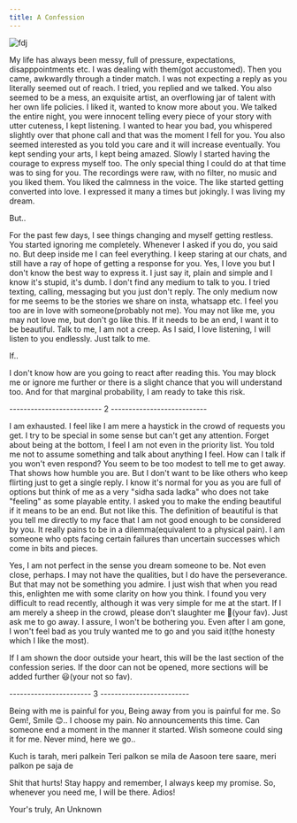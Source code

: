 ```yaml
---
title: A Confession
---
```


![fdj](https://encrypted-tbn0.gstatic.com/images?q=tbn:ANd9GcQtdFj5jxxPCnpPN9QqkcUIV1V9lh4pDVr2WA&usqp=CAU)

My life has always been messy, full of pressure, expectations, disapppointments etc. I was dealing with them(got accustomed). Then you came, awkwardly through a tinder match. I was not expecting a reply as you literally seemed out of reach. I tried, you replied and we talked. You also seemed to be a mess, an exquisite artist, an overflowing jar of talent with her own life policies. I liked it, wanted to know more about you. We talked the entire night, you were innocent telling every piece of your story with utter cuteness, I kept listening. I wanted to hear you bad, you whispered slightly over that phone call and that was the moment I fell for you. You also seemed interested as you told you care and it will increase eventually. You kept sending your arts, I kept being amazed. Slowly I started having the courage to express myself too. The only special thing I could do at that time was to sing for you. The recordings were raw, with no filter, no music and you liked them. You liked the calmness in the voice. The like started getting converted into love. I expressed it many a times but jokingly. I was living my dream. 

But..

For the past few days, I see things changing and myself getting restless. You started ignoring me completely. Whenever I asked if you do, you said no. But deep inside me I can feel everything. I keep staring at our chats, and still have a ray of hope of getting a response for you. Yes, I love you but I don't know the best way to express it. I just say it, plain and simple and I know it's stupid, it's dumb. I don't find any medium to talk to you. I tried texting, calling, messaging but you just don't reply. The only medium now for me seems to be the stories we share on insta, whatsapp etc. I feel you too are in love with someone(probably not me). You may not like me, you may not love me, but don't go like this. If it needs to be an end, I want it to be beautiful. Talk to me, I am not a creep. As I said, I love listening, I will listen to you endlessly. Just talk to me. 

If..

I don't know how are you going to react after reading this. You may block me or ignore me further or there is a slight chance that you will understand too. And for that marginal probability, I am ready to take this risk. 



-------------------------- 2 ---------------------------

I am exhausted. I feel like I am mere a haystick in the crowd of requests you get. I try to be special in some sense but can't get any attention. Forget about being at the bottom, I feel I am not even in the priority list. You told me not to assume something and talk about anything I feel. How can I talk if you won't even respond? You seem to be too modest to tell me to get away. That shows how humble you are. But I don't want to be like others who keep flirting just to get a single reply. I know it's normal for you as you are full of options but think of me as a very "sidha sada ladka" who does not take "feeling" as some playable entity. I asked you to make the ending beautiful if it means to be an end. But not like this. The definition of beautiful is that you tell me directly to my face that I am not good enough to be considered by you. It really pains to be in a dilemma(equivalent to a physical pain). I am someone who opts facing certain failures than uncertain successes which come in bits and pieces. 


Yes, I am not perfect in the sense you dream someone to be. Not even close, perhaps. I may not have the qualities, but I do have the perseverance. But that may not be something you admire. I just wish that when you read this, enlighten me with some clarity on how you think. I found you very difficult to read recently, although it was very simple for me at the start. If I am merely a sheep in the crowd, please don't slaughter me 🥺(your fav). Just ask me to go away. I assure, I won't be bothering you. Even after I am gone, I won't feel bad as you truly wanted me to go and you said it(the honesty which I like the most).


If I am shown the door outside your heart, this will be the last section of the confession series. If the door can not be opened, more sections will be added further 😃(your not so fav).


----------------------- 3 -------------------------

Being with me is painful for you, Being away from you is painful for me. So Gem!, Smile 😊.. I choose my pain. No announcements this time. Can someone end a moment in the manner it started. Wish someone could sing it for me. Never mind, here we go..

Kuch is tarah, meri palkein 
Teri palkon se mila de 
Aasoon tere saare, meri palkon pe saja de

Shit that hurts! Stay happy and remember, I always keep my promise. So, whenever you need me, I will be there.
Adios!

Your's truly,
An Unknown
